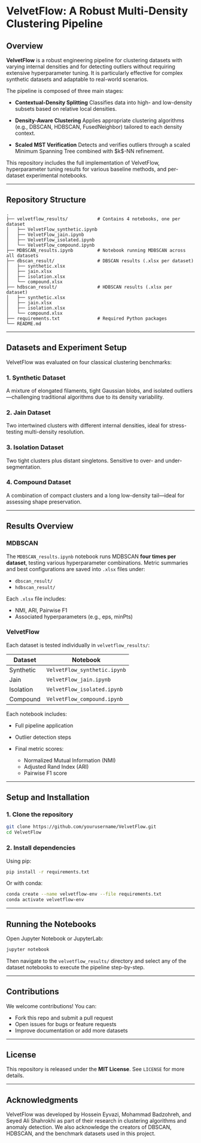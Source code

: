 # VelvetFlow: A Robust Multi-Density Clustering Pipeline

## Overview

**VelvetFlow** is a robust engineering pipeline for clustering datasets with varying internal densities and for detecting outliers without requiring extensive hyperparameter tuning. It is particularly effective for complex synthetic datasets and adaptable to real-world scenarios.

The pipeline is composed of three main stages:

* **Contextual-Density Splitting**
  Classifies data into high- and low-density subsets based on relative local densities.

* **Density-Aware Clustering**
  Applies appropriate clustering algorithms (e.g., DBSCAN, HDBSCAN, FusedNeighbor) tailored to each density context.

* **Scaled MST Verification**
  Detects and verifies outliers through a scaled Minimum Spanning Tree combined with \$k\$-NN refinement.

This repository includes the full implementation of VelvetFlow, hyperparameter tuning results for various baseline methods, and per-dataset experimental notebooks.

---

## Repository Structure

```
.
├── velvetflow_results/           # Contains 4 notebooks, one per dataset
│   ├── VelvetFlow_synthetic.ipynb
│   ├── VelvetFlow_jain.ipynb
│   ├── VelvetFlow_isolated.ipynb
│   └── VelvetFlow_compound.ipynb
├── MDBSCAN_results.ipynb         # Notebook running MDBSCAN across all datasets
├── dbscan_result/                # DBSCAN results (.xlsx per dataset)
│   ├── synthetic.xlsx
│   ├── jain.xlsx
│   ├── isolation.xlsx
│   └── compound.xlsx
├── hdbscan_result/               # HDBSCAN results (.xlsx per dataset)
│   ├── synthetic.xlsx
│   ├── jain.xlsx
│   ├── isolation.xlsx
│   └── compound.xlsx
├── requirements.txt              # Required Python packages
└── README.md
```

---

## Datasets and Experiment Setup

VelvetFlow was evaluated on four classical clustering benchmarks:

### 1. Synthetic Dataset

A mixture of elongated filaments, tight Gaussian blobs, and isolated outliers—challenging traditional algorithms due to its density variability.

### 2. Jain Dataset

Two intertwined clusters with different internal densities, ideal for stress-testing multi-density resolution.

### 3. Isolation Dataset

Two tight clusters plus distant singletons. Sensitive to over- and under-segmentation.

### 4. Compound Dataset

A combination of compact clusters and a long low-density tail—ideal for assessing shape preservation.

---

## Results Overview

### MDBSCAN

The `MDBSCAN_results.ipynb` notebook runs MDBSCAN **four times per dataset**, testing various hyperparameter combinations. Metric summaries and best configurations are saved into `.xlsx` files under:

* `dbscan_result/`
* `hdbscan_result/`

Each `.xlsx` file includes:

* NMI, ARI, Pairwise F1
* Associated hyperparameters (e.g., eps, minPts)

### VelvetFlow

Each dataset is tested individually in `velvetflow_results/`:

| Dataset   | Notebook                     |
| --------- | ---------------------------- |
| Synthetic | `VelvetFlow_synthetic.ipynb` |
| Jain      | `VelvetFlow_jain.ipynb`      |
| Isolation | `VelvetFlow_isolated.ipynb`  |
| Compound  | `VelvetFlow_compound.ipynb`  |

Each notebook includes:

* Full pipeline application
* Outlier detection steps
* Final metric scores:

  * Normalized Mutual Information (NMI)
  * Adjusted Rand Index (ARI)
  * Pairwise F1 score

---

## Setup and Installation

### 1. Clone the repository

```bash
git clone https://github.com/yourusername/VelvetFlow.git
cd VelvetFlow
```

### 2. Install dependencies

Using pip:

```bash
pip install -r requirements.txt
```

Or with conda:

```bash
conda create --name velvetflow-env --file requirements.txt
conda activate velvetflow-env
```

---

## Running the Notebooks

Open Jupyter Notebook or JupyterLab:

```bash
jupyter notebook
```

Then navigate to the `velvetflow_results/` directory and select any of the dataset notebooks to execute the pipeline step-by-step.

---

## Contributions

We welcome contributions! You can:

* Fork this repo and submit a pull request
* Open issues for bugs or feature requests
* Improve documentation or add more datasets

---

## License

This repository is released under the **MIT License**. See `LICENSE` for more details.

---

## Acknowledgments

VelvetFlow was developed by Hossein Eyvazi, Mohammad Badzohreh, and Seyed Ali Shahrokhi as part of their research in clustering algorithms and anomaly detection. We also acknowledge the creators of DBSCAN, HDBSCAN, and the benchmark datasets used in this project.

